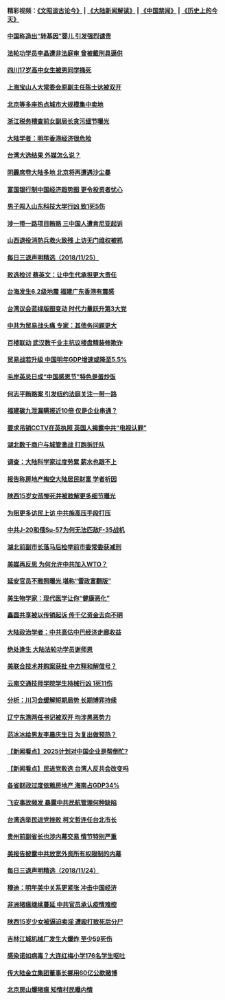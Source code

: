 #### 精彩视频：[《文昭谈古论今》](https://github.com/gfw-breaker/wenzhao/blob/master/README.md?t=11261232) | [《大陆新闻解读》](https://github.com/gfw-breaker/ntdtv-comedy/blob/master/README.md?t=11261232) | [《中国禁闻》](https://github.com/gfw-breaker/ntdtv-news/blob/master/README.md?t=11261232) | [《历史上的今天》](https://github.com/gfw-breaker/today-in-history/blob/master/README.md?t=11261232) 


#### [中国称造出“转基因”婴儿 引发强烈谴责](../pages/nsc413/n10874934.md?t=11261232) 

#### [法轮功学员李晶遭非法庭审 曾被戴刑具逼供](../pages/nsc413/n10873308.md?t=11261232) 

#### [四川17岁高中女生被男同学捅死](../pages/nsc413/n10874788.md?t=11261232) 

#### [上海宝山人大常委会原副主任陈士达被双开](../pages/nsc413/n10874535.md?t=11261232) 

#### [北京等多座热点城市大规模集中卖地](../pages/nsc413/n10873853.md?t=11261232) 

#### [浙江税务稽查前女副局长贪污细节曝光](../pages/nsc413/n10874361.md?t=11261232) 

#### [大陆学者：明年香港经济很危险](../pages/nsc413/n10874462.md?t=11261232) 

#### [台湾大选结果 外媒怎么说？](../pages/nsc413/n10874454.md?t=11261232) 

#### [阴霾席卷大陆多地 北京将再遭遇沙尘暴](../pages/nsc413/n10874193.md?t=11261232) 

#### [富国银行制中国经济趋势图 更令投资者忧心](../pages/nsc413/n10874182.md?t=11261232) 

#### [男子闯入山东科技大学行凶 致1死5伤](../pages/nsc413/n10874214.md?t=11261232) 

#### [涉一带一路项目贿赂 三中国人遭肯尼亚起诉](../pages/nsc413/n10874123.md?t=11261232) 

#### [山西退役消防兵救火致残 上访无门维权被抓](../pages/nsc413/n10873809.md?t=11261232) 

#### [每日三退声明精选（2018/11/25）](../pages/nsc413/n10874227.md?t=11261232) 

#### [败选检讨 蔡英文：让中生代承担更大责任](../pages/nsc413/n10873964.md?t=11261232) 

#### [台海发生6.2级地震 福建广东香港有震感](../pages/nsc413/n10873914.md?t=11261232) 

#### [台湾议会蓝绿版图变动 时代力量跃升第3大党](../pages/nsc413/n10873828.md?t=11261232) 

#### [中共为贸易战头痛 专家：其债务问题更大](../pages/nsc413/n10873720.md?t=11261232) 

#### [百楼联动 武汉数千业主抗议楼盘精装修欺诈](../pages/nsc413/n10873698.md?t=11261232) 

#### [贸易战若升级 中国明年GDP增速或降至5.5%](../pages/nsc413/n10873758.md?t=11261232) 

#### [毛岸英忌日成“中国感恩节”特色是蛋炒饭](../pages/nsc413/n10873694.md?t=11261232) 

#### [何志平贿赂案 引发纽约法庭关注一带一路](../pages/nsc413/n10873540.md?t=11261232) 

#### [福建碳九泄漏瞒报近10倍 仅是企业串通？](../pages/nsc413/n10873546.md?t=11261232) 

#### [要求吊销CCTV在英执照 英国人揭露中共“电视认罪”](../pages/nsc413/n10873615.md?t=11261232) 

#### [湖北数千商户与城管激战 打跑拆迁队](../pages/nsc413/n10873554.md?t=11261232) 

#### [调查：大陆科学家过度劳累 薪水也跟不上](../pages/nsc413/n10873586.md?t=11261232) 

#### [报告称房地产掏空大陆居民财富 学者析因](../pages/nsc413/n10873577.md?t=11261232) 


#### [陕西15岁女孩惨死并被肢解更多细节曝光](../pages/nsc413/n10873301.md?t=11261232) 

#### [为阻更多访民上访 中共施高压手段打压](../pages/nsc413/n10873009.md?t=11261232) 

#### [中共J-20和俄Su-57为何无法匹敌F-35战机](../pages/nsc413/n10871871.md?t=11261232) 

#### [湖北前副市长落马后检举前市委常委获减刑](../pages/nsc413/n10873174.md?t=11261232) 

#### [美媒再反思 为何允许中共加入WTO？](../pages/nsc413/n10872958.md?t=11261232) 

#### [延安官员不雅照曝光 堪称“雷政富翻版”](../pages/nsc413/n10873008.md?t=11261232) 

#### [美生物学家：现代医学让你“健康恶化”](../pages/nsc413/n10872870.md?t=11261232) 

#### [鑫圆共享被以传销起诉 传千亿资金去向不明](../pages/nsc413/n10872665.md?t=11261232) 

#### [大陆政治学者：中共高估中巴经济走廊收益](../pages/nsc413/n10872678.md?t=11261232) 

#### [绝处逢生 大陆法轮功学员谢师恩](../pages/nsc413/n10871086.md?t=11261232) 

#### [美联合技术并购案获批 中方释和解信号？](../pages/nsc413/n10872855.md?t=11261232) 

#### [云南交通技师学院学生持械行凶 1死11伤](../pages/nsc413/n10872827.md?t=11261232) 

#### [分析：川习会缓解短期局势 长期博弈持续](../pages/nsc413/n10872672.md?t=11261232) 

#### [辽宁东港两任书记被双开 均涉黑恶势力](../pages/nsc413/n10872819.md?t=11261232) 

#### [范冰冰给男友李晨庆生日 为复出做预热？](../pages/nsc413/n10872662.md?t=11261232) 

#### [【新闻看点】2025计划对中国企业是帮倒忙?](../pages/nsc413/n10872729.md?t=11261232) 

#### [【新闻看点】民进党败选 台湾人反共会改变吗](../pages/nsc413/n10872735.md?t=11261232) 

#### [各省财政过度依赖房地产 海南占GDP34%](../pages/nsc413/n10872641.md?t=11261232) 

#### [飞安事故频发 暴露中共民航管理何种缺陷](../pages/nsc413/n10872676.md?t=11261232) 

#### [台湾选举民进党挫败 柯文哲连任台北市长](../pages/nsc413/n10872289.md?t=11261232) 

#### [贵州前副省长也涉内幕交易 情节特别严重](../pages/nsc413/n10872532.md?t=11261232) 

#### [美报告披露中共放宽外资所有权限制的内幕](../pages/nsc413/n10872255.md?t=11261232) 

#### [每日三退声明精选（2018/11/24）](../pages/nsc413/n10872568.md?t=11261232) 

#### [穆迪：明年美中关系更紧张 冲击中国经济](../pages/nsc413/n10872456.md?t=11261232) 

#### [非洲猪瘟继续蔓延 中共官员承认疫情难控](../pages/nsc413/n10872241.md?t=11261232) 


#### [陕西15岁少女被逼迫卖淫 遭殴打致死后分尸](../pages/nsc413/n10872175.md?t=11261232) 

#### [吉林江城机械厂发生大爆炸 至少59死伤](../pages/nsc413/n10871802.md?t=11261232) 

#### [感染诺如病毒？大连红梅小学176名学生呕吐](../pages/nsc413/n10871948.md?t=11261232) 

#### [传大陆金立集团董事长挪用60亿公款赌博](../pages/nsc413/n10871976.md?t=11261232) 

#### [北京房山爆猪瘟 知情村民曝内情](../pages/nsc413/n10871111.md?t=11261232) 

